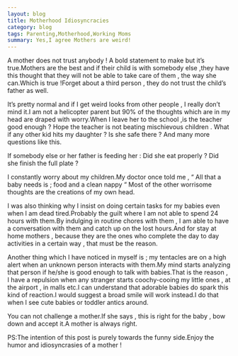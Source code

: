 ```yaml
---
layout: blog
title: Motherhood Idiosyncracies
category: blog
tags: Parenting,Motherhood,Working Moms
summary: Yes,I agree Mothers are weird!	
---
```


A mother does not trust anybody ! A bold statement to make but it’s true.Mothers are the best and if their child is with somebody else ,they have this thought that they will not be able to take care of them , the way she can.Which is true !Forget about a third person , they do not trust the child’s father as well.

It’s pretty normal and if I get weird looks from other people , I really don’t mind it.I am not a helicopter parent but 90% of the thoughts which are in my head are draped with worry.When I leave her to the school ,is the teacher good enough ? Hope the teacher is not beating mischievous children . What if any other kid hits my daughter ? Is she safe there ? And many more questions like this.

If somebody else or her father is feeding her : Did she eat properly ? Did she finish the full plate ?

I constantly worry about my children.My doctor once told me , “ All that a baby needs is ; food and a clean nappy “ Most of the other worrisome thoughts are the creations of my own head.

I was also thinking why I insist on doing certain tasks for my babies even when I am dead tired.Probably the guilt where I am not able to spend 24 hours with them.By indulging in routine chores with them , I am able to have a conversation with them and catch up on the lost hours.And for stay at home mothers , because they are the ones who complete the day to day activities in a certain way , that must be the reason.

Another thing which I have noticed in myself is ; my tentacles are on a high alert when an unknown person interacts with them.My mind starts analyzing that person if he/she is good enough to talk with babies.That is the reason , I have a repulsion when any stranger starts coochy-cooing my little ones , at the airport , in malls etc.I can understand that adorable babies do spark this kind of reaction.I would suggest a broad smile will work instead.I do that when I see cute babies or toddler antics around.

You can not challenge a mother.If she says , this is right for the baby , bow down and accept it.A mother is always right.

PS:The intention of this post is purely towards the funny side.Enjoy the humor and idiosyncrasies of a mother !

